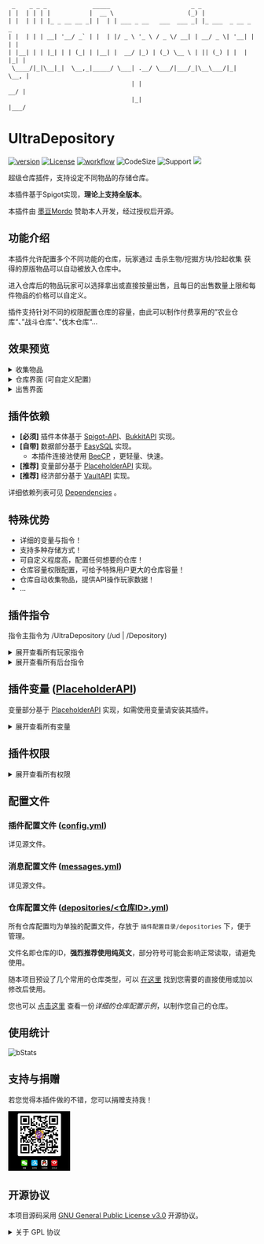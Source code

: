 ```text
 _    _ _ _             _____                       _ _                   
| |  | | | |           |  __ \                     (_) |                  
| |  | | | |_ _ __ __ _| |  | | ___ _ __   ___  ___ _| |_ ___  _ __ _   _ 
| |  | | | __| '__/ _` | |  | |/ _ \ '_ \ / _ \/ __| | __/ _ \| '__| | | |
| |__| | | |_| | | (_| | |__| |  __/ |_) | (_) \__ \ | || (_) | |  | |_| |
 \____/|_|\__|_|  \__,_|_____/ \___| .__/ \___/|___/_|\__\___/|_|   \__, |
                                   | |                               __/ |
                                   |_|                              |___/ 
```

# UltraDepository

[![version](https://img.shields.io/github/v/release/CarmJos/UltraDepository)](https://github.com/CarmJos/UltraDepository/releases)
[![License](https://img.shields.io/github/license/CarmJos/UltraDepository)](https://opensource.org/licenses/GPL-3.0)
[![workflow](https://github.com/CarmJos/UltraDepository/actions/workflows/maven.yml/badge.svg?branch=master)](https://github.com/CarmJos/UltraDepository/actions/workflows/maven.yml)
![CodeSize](https://img.shields.io/github/languages/code-size/CarmJos/UltraDepository)
![Support](https://img.shields.io/badge/Minecraft-Java%201.13--Latest-green)
![](https://visitor-badge.glitch.me/badge?page_id=UltraDepository.readme)

超级仓库插件，支持设定不同物品的存储仓库。

本插件基于Spigot实现，**理论上支持全版本**。

本插件由 [墨豆Mordo](https://www.zimrs.cn) 赞助本人开发，经过授权后开源。

## 功能介绍

本插件允许配置多个不同功能的仓库，玩家通过 击杀生物/挖掘方块/捡起收集 获得的原版物品可以自动被放入仓库中。

进入仓库后的物品玩家可以选择拿出或直接按量出售，且每日的出售数量上限和每件物品的价格可以自定义。

插件支持针对不同的权限配置仓库的容量，由此可以制作付费享用的”农业仓库“、”战斗仓库“、”伐木仓库“...

## 效果预览

<details>
<summary>收集物品</summary>

![collect](.documentation/images/collect-message.jpg)

</details>

<details>
<summary>仓库界面 (可自定义配置)</summary>

![item-gui](.documentation/images/item-in-gui.png)

</details>

<details>
<summary>出售界面</summary>

![sell-gui](.documentation/images/sell-gui.png)

![sell-message](.documentation/images/sell-message.png)
</details>

## 插件依赖

- **[必须]** 插件本体基于 [Spigot-API](https://hub.spigotmc.org/stash/projects/SPIGOT)、[BukkitAPI](http://bukkit.org/) 实现。
- **[自带]** 数据部分基于 [EasySQL](https://github.com/CarmJos/EasySQL) 实现。
    - 本插件连接池使用 [BeeCP](https://github.com/Chris2018998/BeeCP) ，更轻量、快速。
- **[推荐]** 变量部分基于 [PlaceholderAPI](https://www.spigotmc.org/resources/6245/) 实现。
- **[推荐]** 经济部分基于 [VaultAPI](https://github.com/MilkBowl/VaultAPI) 实现。

详细依赖列表可见 [Dependencies](https://github.com/CarmJos/UltraDepository/network/dependencies) 。

## 特殊优势

- 详细的变量与指令！
- 支持多种存储方式！
- 可自定义程度高，配置任何想要的仓库！
- 仓库容量权限配置，可给予特殊用户更大的仓库容量！
- 仓库自动收集物品，提供API操作玩家数据！
- ...

## 插件指令

指令主指令为 /UltraDepository (/ud | /Depository)

<details>
<summary>展开查看所有玩家指令</summary>

```text
# open [仓库ID]
@ 玩家指令 (UltraDepository.use)
- 打开对应仓库的界面。

# sell <仓库ID> <物品ID> <数量>
@ 玩家指令 (UltraDepository.Command.Sell)
- 售出对应数量的对应物品。
- 该指令受到玩家每日售出数量的限制。

# sellAll [仓库ID] [物品ID]
@ 玩家指令 (UltraDepository.Command.SellAll)
- 售出所有相关物品。
- 该指令受到玩家每日售出数量的限制。
```

</details>

<details>
<summary>展开查看所有后台指令</summary>

以下指令**只有后台**才可以使用，可用于搭配变量自制玩家管理GUI。

```text
# info <玩家> [仓库ID] [物品ID]
- 得到玩家的相关物品信息。

# add <玩家> <仓库ID> <物品ID> <数量>
- 为玩家添加对应仓库中对于物品的数量。

# remove <玩家> <仓库ID> <物品ID> [数量]
- 为玩家减少对应仓库中对于物品的数量。
- 若不填写数量，则清空对应仓库的对应物品。

# sell <玩家> [仓库ID] [物品ID] [数量]
- 为玩家售出相关物品。
- 若不填写数量，则售出所有对应仓库的对应物品。
- 若不填写物品，则售出对应仓库内所有物品。
- 若不填写仓库，则售出所有仓库内所有物品。
- 该指令受到玩家每日售出数量的限制。
```

</details>

## 插件变量 ([PlaceholderAPI](https://www.spigotmc.org/resources/6245/))

变量部分基于 [PlaceholderAPI](https://www.spigotmc.org/resources/6245/) 实现，如需使用变量请安装其插件。

<details>
<summary>展开查看所有变量</summary>

```text
# %UltraDepository_amount_<仓库ID>_<物品ID>%
- 得到对应仓库内对应物品的数量

# %UltraDepository_price_<仓库ID>_<物品ID>%
- 得到对应仓库内对应物品的价格

# %UltraDepository_sold_<仓库ID>_<物品ID>%
- 得到对应仓库内对应物品的今日售出数量

# %UltraDepository_limit_<仓库ID>_<物品ID>%
- 得到对应仓库内对应物品的每日售出限制

# %UltraDepository_remain_<仓库ID>_<物品ID>%
- 得到对应仓库内对应物品的剩余可售出数量
- $剩余可售出数量 = $每日售出限制 - $今日售出数量

# %UltraDepository_capacity_<仓库ID>%
- 得到对应仓库的容量

# %UltraDepository_used_<仓库ID>%
- 得到已使用的仓库容量

# %UltraDepository_usable_<仓库ID>%
- 得到剩余可使用的仓库容量

```

</details>

## 插件权限

<details>
<summary>展开查看所有权限</summary>

```text

# UltraDepository.use
- 超级仓库的基本使用权限 (默认所有人都有)

# UltraDepository.Command.Sell
- 玩家使用Sell指令的权限

# UltraDepository.Command.SellAll
- 玩家使用SellAll指令的权限

# UltraDepository.auto
- 超级仓库的自动收集权限

# UltraDepository.auto.enable
- 用于判断是否启用了自动收集功能
- 若玩家有"UltraDepository.auto"权限，且玩家有该权限，则会开始为玩家自动收集物品。
- 若玩家缺失该权限或“UltraDepository.auto”权限，则自动收集物品功能不会启用。
- 您可以自己使用GUI创建一个按钮，后通过给玩家添加/删除该权限决定玩家是否开启自动收集。

# UltraDepository.admin
- "超级仓库的管理权限"

```

</details>

## 配置文件

### 插件配置文件 ([config.yml](src/main/resources/config.yml))

详见源文件。

### 消息配置文件 ([messages.yml](src/main/resources/messages.yml))

详见源文件。

### 仓库配置文件 ([depositories/<仓库ID>.yml](.examples/depositories/full-example.yml))

所有仓库配置均为单独的配置文件，存放于 `插件配置目录/depositories` 下，便于管理。

文件名即仓库的ID，**强烈推荐使用纯英文**，部分符号可能会影响正常读取，请避免使用。

随本项目预设了几个常用的仓库类型，可以 [在这里](.examples/depositories) 找到您需要的直接使用或加以修改后使用。

您也可以 [点击这里](.examples/depositories/full-example.yml) 查看一份*详细的仓库配置示例*，以制作您自己的仓库。

## 使用统计

![bStats](https://bstats.org/signatures/bukkit/UltraDepository.svg)

## 支持与捐赠

若您觉得本插件做的不错，您可以捐赠支持我！

<img height=25% width=25% src="https://raw.githubusercontent.com/CarmJos/CarmJos/main/img/donate-code.jpg"  alt=""/>

## 开源协议

本项目源码采用 [GNU General Public License v3.0](https://opensource.org/licenses/GPL-3.0) 开源协议。

<details>
<summary>关于 GPL 协议</summary>

> GNU General Public Licence (GPL) 有可能是开源界最常用的许可模式。GPL 保证了所有开发者的权利，同时为使用者提供了足够的复制，分发，修改的权利：
>
> #### 可自由复制
> 你可以将软件复制到你的电脑，你客户的电脑，或者任何地方。复制份数没有任何限制。
> #### 可自由分发
> 在你的网站提供下载，拷贝到U盘送人，或者将源代码打印出来从窗户扔出去（环保起见，请别这样做）。
> #### 可以用来盈利
> 你可以在分发软件的时候收费，但你必须在收费前向你的客户提供该软件的 GNU GPL 许可协议，以便让他们知道，他们可以从别的渠道免费得到这份软件，以及你收费的理由。
> #### 可自由修改
> 如果你想添加或删除某个功能，没问题，如果你想在别的项目中使用部分代码，也没问题，唯一的要求是，使用了这段代码的项目也必须使用 GPL 协议。
>
> 需要注意的是，分发的时候，需要明确提供源代码和二进制文件，另外，用于某些程序的某些协议有一些问题和限制，你可以看一下 @PierreJoye 写的 Practical Guide to GPL Compliance 一文。使用 GPL 协议，你必须在源代码代码中包含相应信息，以及协议本身。
>
> *以上文字来自 [五种开源协议GPL,LGPL,BSD,MIT,Apache](https://www.oschina.net/question/54100_9455) 。*
</details>
